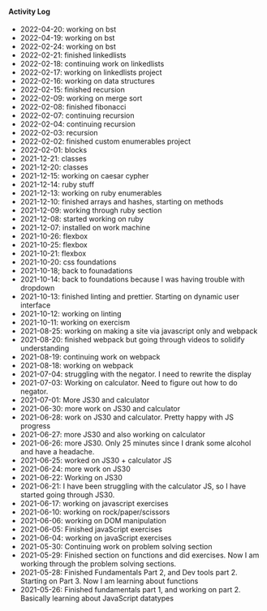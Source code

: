 #### Activity Log
- 2022-04-20: working on bst
- 2022-04-19: working on bst
- 2022-02-24: working on bst
- 2022-02-21: finished linkedlists
- 2022-02-18: continuing work on linkedlists
- 2022-02-17: working on linkedlists project
- 2022-02-16: working on data structures
- 2022-02-15: finished recursion
- 2022-02-09: working on merge sort
- 2022-02-08: finished fibonacci
- 2022-02-07: continuing recursion
- 2022-02-04: continuing recursion
- 2022-02-03: recursion
- 2022-02-02: finished custom enumerables project
- 2022-02-01: blocks
- 2021-12-21: classes
- 2021-12-20: classes
- 2021-12-15: working on caesar cypher
- 2021-12-14: ruby stuff
- 2021-12-13: working on ruby enumerables
- 2021-12-10: finished arrays and hashes, starting on methods
- 2021-12-09: working through ruby section
- 2021-12-08: started working on ruby
- 2021-12-07: installed on work machine
- 2021-10-26: flexbox
- 2021-10-25: flexbox
- 2021-10-21: flexbox
- 2021-10-20: css foundations
- 2021-10-18; back to founadations
- 2021-10-14: back to foundations because I was having trouble with dropdown
- 2021-10-13: finished linting and prettier.  Starting on dynamic user interface
- 2021-10-12: working on linting
- 2021-10-11: working on exercism
- 2021-08-25: working on making a site via javascript only and webpack
- 2021-08-20: finished webpack but going through videos to solidify understanding
- 2021-08-19: continuing work on webpack
- 2021-08-18: working on webpack
- 2021-07-04: struggling with the negator.  I need to rewrite the display
- 2021-07-03: Working on calculator.  Need to figure out how to do negator.
- 2021-07-01: More JS30 and calculator
- 2021-06-30: more work on JS30 and calculator
- 2021-06-28: work on JS30 and calculator.  Pretty happy with JS progress
- 2021-06-27: more JS30 and also working on calculator
- 2021-06-26: more JS30.  Only 25 minutes since I drank some alcohol and have a headache.
- 2021-06-25: worked on JS30 + calculator JS
- 2021-06-24: more work on JS30
- 2021-06-22: Working on JS30
- 2021-06-21: I have been struggling with the calculator JS, so I have started going through JS30.
- 2021-06-17: working on javascript exercises
- 2021-06-10: working on rock/paper/scissors
- 2021-06-06: working on DOM manipulation
- 2021-06-05: Finished javaScript exercises
- 2021-06-04: working on javaScript exercises
- 2021-05-30: Continuing work on problem solving section
- 2021-05-29: Finished section on functions and did exercises.  Now I am working through the problem solving sections.
- 2021-05-28: Finished Fundamentals Part 2, and Dev tools part 2.  Starting on Part 3.  Now I am learning about functions
- 2021-05-26: Finished fundamentals part 1, and working on part 2.  Basically learning about JavaScript datatypes
